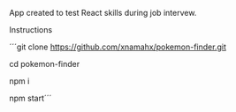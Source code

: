 App created to test React skills during job intervew.

Instructions

´´´git clone https://github.com/xnamahx/pokemon-finder.git

cd pokemon-finder

npm i

npm start´´´